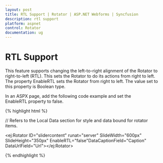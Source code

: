 ```yaml
---
layout: post
title: RTL Support | Rotator | ASP.NET Webforms | Syncfusion
description: rtl support
platform: aspnet
control: Rotator
documentation: ug
---
```


# RTL Support

This feature supports changing the left-to-right alignment of the Rotator to right-to-left (RTL). This sets the Rotator to do its actions from right to left. The property EnableRTL sets the Rotator from right to left. The value set to this property is Boolean type.

In an ASPX page, add the following code example and set the EnableRTL property to false.

{% highlight html %}



// Refers to the Local Data section for style and data bound for rotator items.



<ej:Rotator ID="slidercontent" runat="server" SlideWidth="600px" SlideHeight="350px" EnableRTL="false"DataCaptionField="Caption" DataUrlField="Url"></ej:Rotator>



{% endhighlight %}



